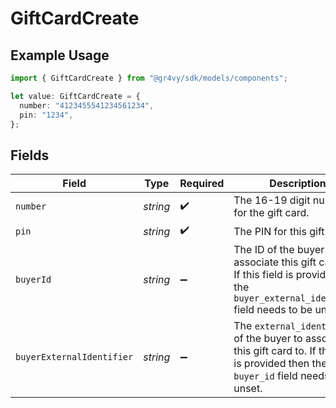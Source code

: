 # GiftCardCreate

## Example Usage

```typescript
import { GiftCardCreate } from "@gr4vy/sdk/models/components";

let value: GiftCardCreate = {
  number: "4123455541234561234",
  pin: "1234",
};
```

## Fields

| Field                                                                                                                                         | Type                                                                                                                                          | Required                                                                                                                                      | Description                                                                                                                                   | Example                                                                                                                                       |
| --------------------------------------------------------------------------------------------------------------------------------------------- | --------------------------------------------------------------------------------------------------------------------------------------------- | --------------------------------------------------------------------------------------------------------------------------------------------- | --------------------------------------------------------------------------------------------------------------------------------------------- | --------------------------------------------------------------------------------------------------------------------------------------------- |
| `number`                                                                                                                                      | *string*                                                                                                                                      | :heavy_check_mark:                                                                                                                            | The 16-19 digit number for the gift card.                                                                                                     | 4123455541234561234                                                                                                                           |
| `pin`                                                                                                                                         | *string*                                                                                                                                      | :heavy_check_mark:                                                                                                                            | The PIN for this gift card.                                                                                                                   | 1234                                                                                                                                          |
| `buyerId`                                                                                                                                     | *string*                                                                                                                                      | :heavy_minus_sign:                                                                                                                            |  The ID of the buyer to associate this gift card to. If this field is provided then the `buyer_external_identifier` field needs to be unset.  | fe26475d-ec3e-4884-9553-f7356683f7f9                                                                                                          |
| `buyerExternalIdentifier`                                                                                                                     | *string*                                                                                                                                      | :heavy_minus_sign:                                                                                                                            | The `external_identifier` of the buyer to associate this gift card to. If this field is provided then the `buyer_id` field needs to be unset. | buyer-12345                                                                                                                                   |